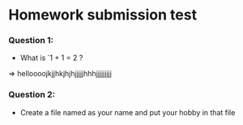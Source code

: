 # Homework submission test

### Question 1:
* What is `1 + 1 = 2 ?

=> 
helloooojkjjhkjhjhjjjjjhhhjjjjjjjjj
### Question 2:
* Create a file named as your name and put your hobby in that file
